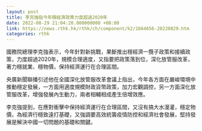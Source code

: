 ```yaml
---
layout: post
title: 李克強指今年穩經濟政策力度超過2020年
date: 2022-08-29 21:04:20.000000000 +08:00
link: https://news.rthk.hk/rthk/ch/component/k2/1664656-20220829.htm
categories: rthk
---
```


國務院總理李克強表示，今年針對新挑戰，果斷推出穩經濟一攬子政策和接續政策，力度超過2020年，規模合理適度，又指要把政策落到位，深化放管服改革，著力穩就業、穩物價，保持經濟運行在合理區間。

央廣新聞聯播引述他在全國深化放管服改革會議上指出，今年各方面在嚴峻環境中推動穩定發展，一方面用適度規模財政貨幣政策，加力宏觀調控，另一方面深化放管服改革，增強發展內生動力，兩者相輔相成產生倍增效應。

李克強提到，在應對衝擊中保持經濟運行在合理區間，又沒有搞大水漫灌，穩定物價，為經濟行穩致遠打基礎，又強調要高效統籌疫情防控和經濟社會發展，堅持發展是解決中國一切問題的基礎和關鍵。
